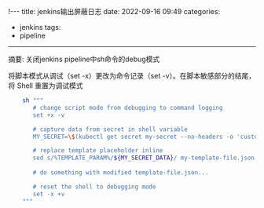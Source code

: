 !---
title: jenkins输出屏蔽日志
date: 2022-09-16 09:49
categories:
- jenkins
tags:
- pipeline
---
  
  
摘要: 关闭jenkins pipeline中sh命令的debug模式
<!-- more -->

将脚本模式从调试（set -x）更改为命令记录（set -v）。在脚本敏感部分的结尾，将 Shell 重置为调试模式

```bash
    sh """
       # change script mode from debugging to command logging
       set +x -v

       # capture data from secret in shell variable
       MY_SECRET=\$(kubectl get secret my-secret --no-headers -o 'custom-column=:.data.my-secret-data')

       # replace template placeholder inline
       sed s/%TEMPLATE_PARAM%/${MY_SECRET_DATA}/ my-template-file.json
       
       # do something with modified template-file.json...

       # reset the shell to debugging mode
       set -x +v
    """

```
